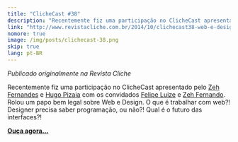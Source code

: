 ```yaml
---
title: "ClicheCast #38"
description: "Recentemente fiz uma participação no ClicheCast apresentado por Zeh Fernandes e Hugo Pizaia com os convidados Felipe Luize e Zeh Fernando. Rolou um papo bem legal sobre Web e Design. O que é trabalhar com web?! Designer precisa saber programação, ou não?! Qual é o futuro das interfaces?!"
link: "http://www.revistacliche.com.br/2014/10/clichecast38-web-e-design/"
nomore: true
image: /img/posts/clichecast-38.png
skip: true
lang: pt-BR
---
```


*Publicado originalmente na Revista Cliche*

Recentemente fiz uma participação no ClicheCast apresentado pelo [Zeh Fernandes](https://twitter.com/zehf) e
[Hugo Pizaia](https://twitter.com/hpizaia) com os convidados [Felipe Luize](https://twitter.com/felipeluize)
e [Zeh Fernando](https://twitter.com/zeh). Rolou um papo bem legal sobre Web e Design.
O que é trabalhar com web?! Designer precisa saber programação, ou não?!
Qual é o futuro das interfaces?!

**[Ouça agora...](http://www.revistacliche.com.br/2014/10/clichecast38-web-e-design/)**